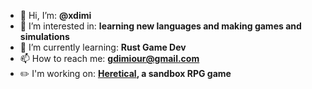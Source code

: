 - 👋 Hi, I’m: 
**@xdimi**
- 👀 I’m interested in: 
**learning new languages and making games and simulations**
- 🌱 I’m currently learning: 
**Rust Game Dev**
- 📫 How to reach me: 
**gdimiour@gmail.com**
- ✏️ I'm working on:
**[Heretical](https://github.com/xdimi/Heretical), a sandbox RPG game**

